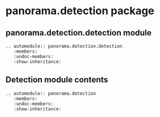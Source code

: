 # panorama.detection package

## panorama.detection.detection module

```{eval-rst}
.. automodule:: panorama.detection.detection
   :members:
   :undoc-members:
   :show-inheritance:
```

## Detection module contents

```{eval-rst}
.. automodule:: panorama.detection
   :members:
   :undoc-members:
   :show-inheritance:
```
